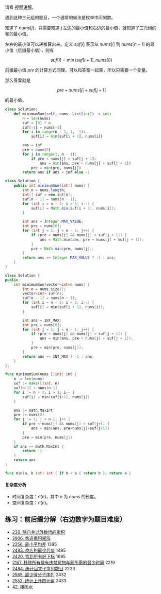 请看 [视频讲解](https://www.bilibili.com/video/BV12w411B7ia/)。

遇到这种三元组的题目，一个通常的做法是枚举中间的数。

知道了 $\textit{nums}[j]$，只需要知道 $j$ 左边的最小值和右边的最小值，就知道了三元组的和的最小值。

左右的最小值可以递推算出来。定义 $\textit{suf}[i]$ 表示从 $\textit{nums}[i]$ 到 $\textit{nums}[n-1]$ 的最小值（后缀最小值），则有

$$
\textit{suf}[i] = \min(\textit{suf}[i+1], \textit{nums}[i])
$$

前缀最小值 $\textit{pre}$ 的计算方式同理，可以和答案一起算，所以只需要一个变量。

那么答案就是

$$
\textit{pre} + \textit{nums}[j] + \textit{suf}[j+1]
$$

的最小值。

```py [sol-Python3]
class Solution:
    def minimumSum(self, nums: List[int]) -> int:
        n = len(nums)
        suf = [0] * n
        suf[-1] = nums[-1]
        for i in range(n - 2, 1, -1):
            suf[i] = min(suf[i + 1], nums[i])

        ans = inf
        pre = nums[0]
        for j in range(1, n - 1):
            if pre < nums[j] > suf[j + 1]:
                ans = min(ans, pre + nums[j] + suf[j + 1])
            pre = min(pre, nums[j])
        return ans if ans < inf else -1
```

```java [sol-Java]
class Solution {
    public int minimumSum(int[] nums) {
        int n = nums.length;
        int[] suf = new int[n];
        suf[n - 1] = nums[n - 1];
        for (int i = n - 2; i > 1; i--) {
            suf[i] = Math.min(suf[i + 1], nums[i]);
        }

        int ans = Integer.MAX_VALUE;
        int pre = nums[0];
        for (int j = 1; j < n - 1; j++) {
            if (pre < nums[j] && nums[j] > suf[j + 1]) {
                ans = Math.min(ans, pre + nums[j] + suf[j + 1]);
            }
            pre = Math.min(pre, nums[j]);
        }
        return ans == Integer.MAX_VALUE ? -1 : ans;
    }
}
```

```cpp [sol-C++]
class Solution {
public:
    int minimumSum(vector<int>& nums) {
        int n = nums.size();
        vector<int> suf(n);
        suf[n - 1] = nums[n - 1];
        for (int i = n - 2; i > 1; i--) {
            suf[i] = min(suf[i + 1], nums[i]);
        }

        int ans = INT_MAX;
        int pre = nums[0];
        for (int j = 1; j < n - 1; j++) {
            if (pre < nums[j] && nums[j] > suf[j + 1]) {
                ans = min(ans, pre + nums[j] + suf[j + 1]);
            }
            pre = min(pre, nums[j]);
        }
        return ans == INT_MAX ? -1 : ans;
    }
};
```

```go [sol-Go]
func minimumSum(nums []int) int {
	n := len(nums)
	suf := make([]int, n)
	suf[n-1] = nums[n-1]
	for i := n - 2; i > 1; i-- {
		suf[i] = min(suf[i+1], nums[i])
	}

	ans := math.MaxInt
	pre := nums[0]
	for j := 1; j < n-1; j++ {
		if pre < nums[j] && nums[j] > suf[j+1] {
			ans = min(ans, pre+nums[j]+suf[j+1])
		}
		pre = min(pre, nums[j])
	}
	if ans == math.MaxInt {
		return -1
	}
	return ans
}

func min(a, b int) int { if b < a { return b }; return a }
```

#### 复杂度分析

- 时间复杂度：$\mathcal{O}(n)$，其中 $n$ 为 $\textit{nums}$ 的长度。
- 空间复杂度：$\mathcal{O}(n)$。

## 练习：前后缀分解（右边数字为题目难度）

- [238. 除自身以外数组的乘积](https://leetcode.cn/problems/product-of-array-except-self/)
- [2906. 构造乘积矩阵](https://leetcode.cn/problems/construct-product-matrix/)
- [2256. 最小平均差](https://leetcode.cn/problems/minimum-average-difference/) 1395
- [2483. 商店的最少代价](https://leetcode.cn/problems/minimum-penalty-for-a-shop/) 1495
- [2420. 找到所有好下标](https://leetcode.cn/problems/find-all-good-indices/) 1695
- [2167. 移除所有载有违禁货物车厢所需的最少时间](https://leetcode.cn/problems/minimum-time-to-remove-all-cars-containing-illegal-goods/) 2219
- [2484. 统计回文子序列数目](https://leetcode.cn/problems/count-palindromic-subsequences/) 2223
- [2565. 最少得分子序列](https://leetcode.cn/problems/subsequence-with-the-minimum-score/) 2432
- [2552. 统计上升四元组](https://leetcode.cn/problems/count-increasing-quadruplets/) 2433
- [42. 接雨水](https://leetcode.cn/problems/trapping-rain-water/)
